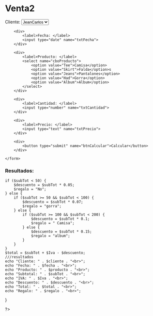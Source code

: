 # Venta2
<div>
    <form method="post">
        <div>
            <label>Cliente: </label>
            <select name="cboCliente">
                <option value="Antonio">JeanCarlos</option>
                <option value="Felix">Felix</option>
                <option value="John">John</option>
                <option value="Style">Style</option>
            </select>
        </div>

        <div>
            <label>Fecha: </label>
            <input type="date" name="txtFecha">
        </div>

        <div>
            <label>Producto: </label>
            <select name="cboProducto">
                <option value="Tee">Camisa</option>
                <option value="Skirt">Falda</option>s
                <option value="Jeans">Pantalones</option>
                <option value="Had">Gorra</option>
                <option value="Album">Album</option>
            </select>
        </div>

        <div>
            <label>Cantidad: </label>
            <input type="number" name="txtCantidad">
        </div>

        <div>
            <label>Precio: </label>
            <input type="text" name="txtPrecio">
        </div>

        <div>
            <button type="submit" name="btnCalcular">Calcular</button>
        </div>

    </form>
</div>

<h3>Resultados: </h3>
<?php
if (isset($_POST['btnCalcular'])) {
    $fecha = $_POST['txtFecha'];
    $cliente = $_POST['cboCliente'];
    $producto = $_POST['cboProducto'];
    $cantidad = $_POST['txtCantidad'];
    $precio = $_POST['txtPrecio'];
    $subTot = $cantidad * $precio;
    $Iva = $subTot * 0.12;
    $descuento = 0;

    if ($subTot < 50) {
        $descuento = $subTot * 0.05;
        $regalo = "No";
    } else {
        if ($subTot >= 50 && $subTot < 100) {
            $descuento = $subTot * 0.07;
            $regalo = "gorra";
        } else {
            if ($subTot >= 100 && $subTot < 200) {
                $descuento = $subTot * 0.1;
                $regalo = " Camisa";
            } else {
                $descuento = $subTot * 0.15;
                $regalo = "album";
            }
        }
    }
    $total = $subTot + $Iva - $descuento;
    ///resultados
    echo "Cliente: " . $cliente . "<br>";
    echo "Fecha: " . $fecha . "<br>";
    echo "Producto: " . $producto . "<br>";
    echo "Subtotal: " . $subTot . "<br>";
    echo "IVA: " . $Iva . "<br>";
    echo "Descuento: " . $descuento . "<br>";
    echo "Total: " . $total . "<br>";
    echo "Regalo: " . $regalo . "<br>";
}

?>
